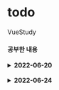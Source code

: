 # todo
 VueStudy

#### 공부한 내용
<details>
<summary><b>2022-06-20</b></summary>
<div markdown="1">       
<ul>
    <li>v-model 사용</li>
    <li>v-for 사용</li>
    <li>ref</li>
    <li>{{ index }} 인자 받아 올 수 있다.</li>
    <li>keydown.enter : enter를 keydown 했을때만.</li>
</ul>

<details>
<summary><b>cmd</b></summary>
<div markdown="1">

```html

    // 드라이버 이동
    cd /d D:\ 

    // cd Directory 경로 -> 경로로 이동

    // VS Code 실행, . <- 현재 폴더를 가르킴
    code . 

    // material Icon Theme <<< VS Code 폴더 예쁘게 해줌

```
</div>
</details>
</div>
<details>
<summary><b>공부(업데이트) 할 내용</b></summary>
<div markdown="1">
    <ul>
        <li>Data DB에 저장 --> DB 연결(Back)</li>
        <li>component화 --> 유튜브 찾아볼 것 </li>
    </ul>
</div>
</details>
</details>

<br>

<details>
<summary><b>2022-06-24</b></summary>
<div markdown="1"> 
    <details>
        <summary><b>npm 내용</b></summary>
            <li>vue : JS 프레임워크</li>  
            <li>vue-loader : Vue 파일을 JS파일로 변환해준다.</li>  
            <li>vue-template-compiler : Vue 파일을 JS로 변환해준다.</li>  
            <li>webpack : 파일을 일부 변형하여 코드를 전달하고 하나로 묶어주는 도구.</li>  
            <li>webpack-cli : webpack 명령을 실행하는 사용하는 cli. </li>  
            <li>babel-loader : 우리의 코드를 브라우저에 맞는 코드로 변환해준다.  </li>  
            <li>Linter/formatter : coding convention </li>  
            <li>E2E : End to End testing </li>  
            <li>cd : change Directory </li>
    </details>

    <details>
        <summary><b>package.json "browserlist"</b></summary>
        <li> >1% : 전세계 사용자가 최소 1% 이상인 browser에만 실행</li>
        <li> Last 2 versions : 최근 두 개 version만 지원</li>
        <li> not ie 11 : IE 11에는 지원 안함</li>
    </details>
    
</div>
</details>

<br>

<h3></h3>
</div>
</details>